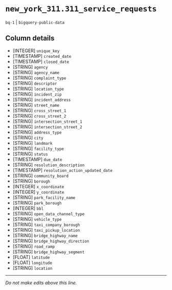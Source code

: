 # `new_york_311.311_service_requests`
`bq-1` | `bigquery-public-data`

## Column details
* [INTEGER]   `unique_key`
* [TIMESTAMP] `created_date`
* [TIMESTAMP] `closed_date`
* [STRING]    `agency`
* [STRING]    `agency_name`
* [STRING]    `complaint_type`
* [STRING]    `descriptor`
* [STRING]    `location_type`
* [STRING]    `incident_zip`
* [STRING]    `incident_address`
* [STRING]    `street_name`
* [STRING]    `cross_street_1`
* [STRING]    `cross_street_2`
* [STRING]    `intersection_street_1`
* [STRING]    `intersection_street_2`
* [STRING]    `address_type`
* [STRING]    `city`
* [STRING]    `landmark`
* [STRING]    `facility_type`
* [STRING]    `status`
* [TIMESTAMP] `due_date`
* [STRING]    `resolution_description`
* [TIMESTAMP] `resolution_action_updated_date`
* [STRING]    `community_board`
* [STRING]    `borough`
* [INTEGER]   `x_coordinate`
* [INTEGER]   `y_coordinate`
* [STRING]    `park_facility_name`
* [STRING]    `park_borough`
* [INTEGER]   `bbl`
* [STRING]    `open_data_channel_type`
* [STRING]    `vehicle_type`
* [STRING]    `taxi_company_borough`
* [STRING]    `taxi_pickup_location`
* [STRING]    `bridge_highway_name`
* [STRING]    `bridge_highway_direction`
* [STRING]    `road_ramp`
* [STRING]    `bridge_highway_segment`
* [FLOAT]     `latitude`
* [FLOAT]     `longitude`
* [STRING]    `location`

-------------------------------------------------------------------------------
*Do not make edits above this line.*
